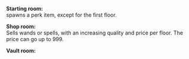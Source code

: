 **Starting room:**
<br>
spawns a perk item, except for the first floor.

**Shop room:**
<br>
Sells wands or spells, with an increasing quality and price per floor.
The price can go up to 999.

**Vault room:**
